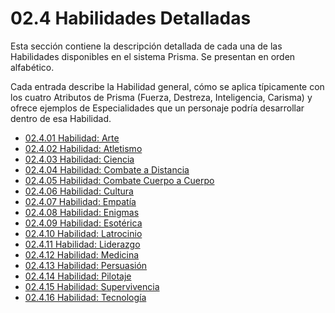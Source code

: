 # 02.4 Habilidades Detalladas

Esta sección contiene la descripción detallada de cada una de las Habilidades disponibles en el sistema Prisma. Se presentan en orden alfabético.

Cada entrada describe la Habilidad general, cómo se aplica típicamente con los cuatro Atributos de Prisma (Fuerza, Destreza, Inteligencia, Carisma) y ofrece ejemplos de Especialidades que un personaje podría desarrollar dentro de esa Habilidad.

*   [02.4.01 Habilidad: Arte](./02.4.01_Habilidad_Arte.md)
*   [02.4.02 Habilidad: Atletismo](./02.4.02_Habilidad_Atletismo.md)
*   [02.4.03 Habilidad: Ciencia](./02.4.03_Habilidad_Ciencia.md)
*   [02.4.04 Habilidad: Combate a Distancia](./02.4.04_Habilidad_Combate_a_Distancia.md)
*   [02.4.05 Habilidad: Combate Cuerpo a Cuerpo](./02.4.05_Habilidad_Combate_Cuerpo_a_Cuerpo.md)
*   [02.4.06 Habilidad: Cultura](./02.4.06_Habilidad_Cultura.md)
*   [02.4.07 Habilidad: Empatía](./02.4.07_Habilidad_Empatia.md)
*   [02.4.08 Habilidad: Enigmas](./02.4.08_Habilidad_Enigmas.md)
*   [02.4.09 Habilidad: Esotérica](./02.4.09_Habilidad_Esoterica.md)
*   [02.4.10 Habilidad: Latrocinio](./02.4.10_Habilidad_Latrocinio.md)
*   [02.4.11 Habilidad: Liderazgo](./02.4.11_Habilidad_Liderazgo.md)
*   [02.4.12 Habilidad: Medicina](./02.4.12_Habilidad_Medicina.md)
*   [02.4.13 Habilidad: Persuasión](./02.4.13_Habilidad_Persuasion.md)
*   [02.4.14 Habilidad: Pilotaje](./02.4.14_Habilidad_Pilotaje.md)
*   [02.4.15 Habilidad: Supervivencia](./02.4.15_Habilidad_Supervivencia.md)
*   [02.4.16 Habilidad: Tecnología](./02.4.16_Habilidad_Tecnologia.md)
